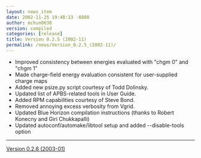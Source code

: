 ```yaml
---
layout: news_item
date: 2002-11-25 19:48:13 -0800
author: mchun0630
version: compiled
categories: [release]
title: Version 0.2.5 (2002-11)
permalink: /news/Version_0.2.5_(2002-11)/
---
```




<ul>
<li>Improved consistency between energies evaluated with "chgm 0" and "chgm 1"</li>
<li>Made charge-field energy evaluation consistent for user-supplied charge maps</li>
<li>Added new psize.py script courtesy of Todd Dolinsky.</li>
<li>Updated list of APBS-related tools in User Guide.</li>
<li>Added RPM capabilities courtesy of Steve Bond.</li>
<li>Removed annoying excess verbosity from Vgrid.</li>
<li>Updated Blue Horizon compilation instructions (thanks to Robert Konecny and Giri Chukkapalli)</li>
<li>Updated autoconf/automake/libtool setup and added --disable-tools option</li>
</ul>
<hr />

</div>

<a href="javascript:ReverseDisplay('Version 0.2.6 (2003-01)')">Version 0.2.6 (2003-01)</a>

<div id="Version 0.2.6 (2003-01)" style="display:none;">


<ul>
<li>Changed license to GPL</li>
<li>Made a few routines compliant with ANSI X3.159-1989 by removing snprintf (compliant with ISO/IEC 9899:1999).  This is basically for the sake of OSF support.</li>
</ul>
